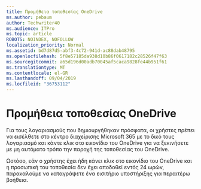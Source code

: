 ```yaml
---
title: Προμήθεια τοποθεσίας OneDrive
ms.author: pebaum
author: Techwriter40
ms.audience: ITPro
ms.topic: article
ROBOTS: NOINDEX, NOFOLLOW
localization_priority: Normal
ms.assetid: bd7d87d5-abf3-4c72-941d-ac88dab48795
ms.openlocfilehash: 5f8e57185da938d10b86f0617182c28526f47f63
ms.sourcegitcommit: a65d196d00adb70045af5caca9828fe44b951f61
ms.translationtype: MT
ms.contentlocale: el-GR
ms.lasthandoff: 09/04/2019
ms.locfileid: "36753112"
---
```

# <a name="onedrive-site-provisioning"></a>Προμήθεια τοποθεσίας OneDrive

Για τους λογαριασμούς που δημιουργήθηκαν πρόσφατα, οι χρήστες πρέπει να εισέλθετε στο κέντρο διαχείρισης Microsoft 365 με το δικό τους λογαριασμό και κάντε κλικ στο εικονίδιο του OneDrive για να ξεκινήσετε με μη αυτόματο τρόπο την παροχή της τοποθεσίας του OneDrive.

Ωστόσο, εάν ο χρήστης έχει ήδη κάνει κλικ στο εικονίδιο του OneDrive και η προσωπική του τοποθεσία δεν έχει αποδοθεί εντός 24 ωρών, παρακαλούμε να καταγράψετε ένα εισιτήριο υποστήριξης για περαιτέρω βοήθεια.

